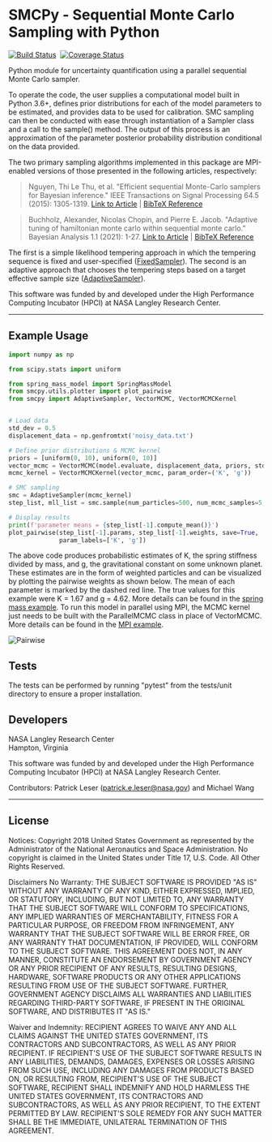 SMCPy - **S**equential **M**onte **C**arlo **S**ampling with **Py**thon 
==========================================================================
[![Build Status](https://travis-ci.com/nasa/SMCPy.svg?branch=master)](https://travis-ci.com/nasa/SMCPy) &nbsp;[![Coverage Status](https://coveralls.io/repos/github/nasa/SMCPy/badge.svg?branch=master)](https://coveralls.io/github/nasa/SMCPy?branch=master)

Python module for uncertainty quantification using a parallel sequential Monte
Carlo sampler.

To operate the code, the user supplies a computational model built in Python
3.6+, defines prior distributions for each of the model parameters to be
estimated, and provides data to be used for calibration. SMC sampling can then
be conducted with ease through instantiation of a Sampler class and a call
to the sample() method. The output of this process is an approximation of the
parameter posterior probability distribution conditional on the data provided.

The two primary sampling algorithms implemented in this package are MPI-enabled
versions of those presented in the following articles, respectively:
> Nguyen, Thi Le Thu, et al. "Efficient sequential Monte-Carlo samplers for Bayesian
> inference." IEEE Transactions on Signal Processing 64.5 (2015): 1305-1319.
[Link to Article](https://ieeexplore.ieee.org/stamp/stamp.jsp?arnumber=7339702) | [BibTeX Reference](https://scholar.googleusercontent.com/scholar.bib?q=info:L7AZJvppx1MJ:scholar.google.com/&output=citation&scisdr=CgUT24-FENXorVVNYK0:AAGBfm0AAAAAXYJIeK1GJKW947imCXoXAkfc7yZjQ7Oo&scisig=AAGBfm0AAAAAXYJIeNYSGEVCrlauowP6jMwVMHB_blTp&scisf=4&ct=citation&cd=-1&hl=en)

> Buchholz, Alexander, Nicolas Chopin, and Pierre E. Jacob. "Adaptive tuning of
> hamiltonian monte carlo within sequential monte carlo." Bayesian Analysis
> 1.1 (2021): 1-27.
[Link to Article](https://projecteuclid.org/journals/bayesian-analysis/advance-publication/Adaptive-Tuning-of-Hamiltonian-Monte-Carlo-Within-Sequential-Monte-Carlo/10.1214/20-BA1222.full) | [BibTeX Reference](https://scholar.googleusercontent.com/scholar.bib?q=info:wkjyyAN3q3UJ:scholar.google.com/&output=citation&scisdr=CgUA1gUaENXokaHu_K0:AAGBfm0AAAAAYXbr5K0e7EUBTRYw-hgqrmqC-G0ghzIo&scisig=AAGBfm0AAAAAYXbr5FfqGNe5PbrfGSvhMKzBoUbwdXDH&scisf=4&ct=citation&cd=-1&hl=en)

The first is a simple likelihood tempering approach in which the tempering
sequence is fixed and user-specified
([FixedSampler](https://github.com/nasa/SMCPy/blob/8b7813106de077c80992ba37d2d85944d6cce40c/smcpy/samplers.py#L44)).
The second is an adaptive approach that chooses the tempering steps based on a
target effective sample size ([AdaptiveSampler](https://github.com/nasa/SMCPy/blob/8b7813106de077c80992ba37d2d85944d6cce40c/smcpy/samplers.py#L92)).

This software was funded by and developed under the High Performance Computing
Incubator (HPCI) at NASA Langley Research Center.

------------------------------------------------------------------------------
## Example Usage

```python
import numpy as np

from scipy.stats import uniform

from spring_mass_model import SpringMassModel
from smcpy.utils.plotter import plot_pairwise
from smcpy import AdaptiveSampler, VectorMCMC, VectorMCMCKernel


# Load data
std_dev = 0.5
displacement_data = np.genfromtxt('noisy_data.txt')

# Define prior distributions & MCMC kernel
priors = [uniform(0, 10), uniform(0, 10)]
vector_mcmc = VectorMCMC(model.evaluate, displacement_data, priors, std_dev)
mcmc_kernel = VectorMCMCKernel(vector_mcmc, param_order=('K', 'g'))

# SMC sampling
smc = AdaptiveSampler(mcmc_kernel)
step_list, mll_list = smc.sample(num_particles=500, num_mcmc_samples=5, target_ess=0.8)

# Display results
print(f'parameter means = {step_list[-1].compute_mean()}')
plot_pairwise(step_list[-1].params, step_list[-1].weights, save=True,
              param_labels=['K', 'g'])
```

The above code produces probabilistic estimates of K, the spring stiffness
divided by mass, and g, the gravitational constant on some unknown planet.
These estimates are in the form of weighted particles and can be visualized by
plotting the pairwise weights as shown below. The mean of each parameter is
marked by the dashed red line. The true values for this example were K = 1.67
and g = 4.62. More details can be found in the [spring mass
example](smcpy/examples/spring_mass/run_example.py). To run this model in
parallel using MPI, the MCMC kernel just needs to be built with the
ParallelMCMC class in place of VectorMCMC. More details can be found in the
[MPI example](smcpy/examples/mpi_example/run_example.py).

![Pairwise](https://github.com/nasa/SMCPy/blob/main/examples/spring_mass/spring_mass_smc_example.png)

Tests
-----

The tests can be performed by running "pytest" from the tests/unit directory to ensure a proper installation.

Developers
-----------

NASA Langley Research Center <br /> 
Hampton, Virginia <br /> 

This software was funded by and developed under the High Performance Computing Incubator (HPCI) at NASA Langley Research Center. <br /> 

Contributors: Patrick Leser (patrick.e.leser@nasa.gov) and Michael Wang

------------------------------------------------------------------------------

License
-----------
Notices:
Copyright 2018 United States Government as represented by the Administrator of
the National Aeronautics and Space Administration. No copyright is claimed in
the United States under Title 17, U.S. Code. All Other Rights Reserved.
 
Disclaimers
No Warranty: THE SUBJECT SOFTWARE IS PROVIDED "AS IS" WITHOUT ANY WARRANTY OF
ANY KIND, EITHER EXPRESSED, IMPLIED, OR STATUTORY, INCLUDING, BUT NOT LIMITED
TO, ANY WARRANTY THAT THE SUBJECT SOFTWARE WILL CONFORM TO SPECIFICATIONS, ANY
IMPLIED WARRANTIES OF MERCHANTABILITY, FITNESS FOR A PARTICULAR PURPOSE, OR
FREEDOM FROM INFRINGEMENT, ANY WARRANTY THAT THE SUBJECT SOFTWARE WILL BE ERROR
FREE, OR ANY WARRANTY THAT DOCUMENTATION, IF PROVIDED, WILL CONFORM TO THE
SUBJECT SOFTWARE. THIS AGREEMENT DOES NOT, IN ANY MANNER, CONSTITUTE AN
ENDORSEMENT BY GOVERNMENT AGENCY OR ANY PRIOR RECIPIENT OF ANY RESULTS,
RESULTING DESIGNS, HARDWARE, SOFTWARE PRODUCTS OR ANY OTHER APPLICATIONS
RESULTING FROM USE OF THE SUBJECT SOFTWARE.  FURTHER, GOVERNMENT AGENCY
DISCLAIMS ALL WARRANTIES AND LIABILITIES REGARDING THIRD-PARTY SOFTWARE, IF
PRESENT IN THE ORIGINAL SOFTWARE, AND DISTRIBUTES IT "AS IS." 
 
Waiver and Indemnity:  RECIPIENT AGREES TO WAIVE ANY AND ALL CLAIMS AGAINST THE
UNITED STATES GOVERNMENT, ITS CONTRACTORS AND SUBCONTRACTORS, AS WELL AS ANY
PRIOR RECIPIENT.  IF RECIPIENT'S USE OF THE SUBJECT SOFTWARE RESULTS IN ANY
LIABILITIES, DEMANDS, DAMAGES, EXPENSES OR LOSSES ARISING FROM SUCH USE,
INCLUDING ANY DAMAGES FROM PRODUCTS BASED ON, OR RESULTING FROM, RECIPIENT'S
USE OF THE SUBJECT SOFTWARE, RECIPIENT SHALL INDEMNIFY AND HOLD HARMLESS THE
UNITED STATES GOVERNMENT, ITS CONTRACTORS AND SUBCONTRACTORS, AS WELL AS ANY
PRIOR RECIPIENT, TO THE EXTENT PERMITTED BY LAW.  RECIPIENT'S SOLE REMEDY FOR
ANY SUCH MATTER SHALL BE THE IMMEDIATE, UNILATERAL TERMINATION OF THIS
AGREEMENT.

